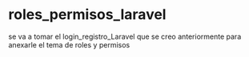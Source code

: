 # roles_permisos_laravel
se va a tomar el login_registro_Laravel que se creo anteriormente para anexarle el tema de roles y permisos
